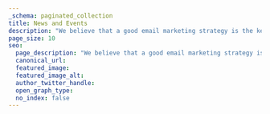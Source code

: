 ```yaml
---
_schema: paginated_collection
title: News and Events
description: "We believe that a good email marketing strategy is the key to growth. So we’re helping you grow your business with tools and resources that make email marketing easy."
page_size: 10
seo:
  page_description: "We believe that a good email marketing strategy is the key to growth. So we’re helping you grow your business with tools and resources that make email marketing easy."
  canonical_url:
  featured_image:
  featured_image_alt:
  author_twitter_handle:
  open_graph_type:
  no_index: false
---
```

